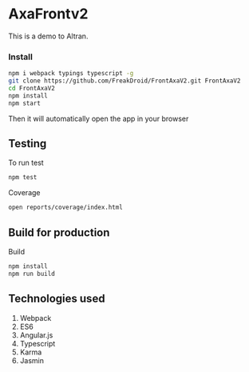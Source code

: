 # AxaFrontv2

This is a demo to Altran.

### Install

```sh
npm i webpack typings typescript -g
git clone https://github.com/FreakDroid/FrontAxaV2.git FrontAxaV2
cd FrontAxaV2
npm install
npm start
```

Then it will automatically open the app in your browser

## Testing

To run test

```sh
npm test
```

Coverage

```sh
open reports/coverage/index.html
```

##  Build for production

Build
```sh
npm install
npm run build
```

## Technologies used

1. Webpack
2. ES6
3. Angular.js
4. Typescript
5. Karma
6. Jasmin

